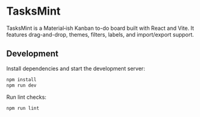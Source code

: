 # TasksMint

TasksMint is a Material‑ish Kanban to-do board built with React and Vite. It features drag-and-drop, themes, filters, labels, and import/export support.

## Development

Install dependencies and start the development server:

```bash
npm install
npm run dev
```

Run lint checks:

```bash
npm run lint
```
